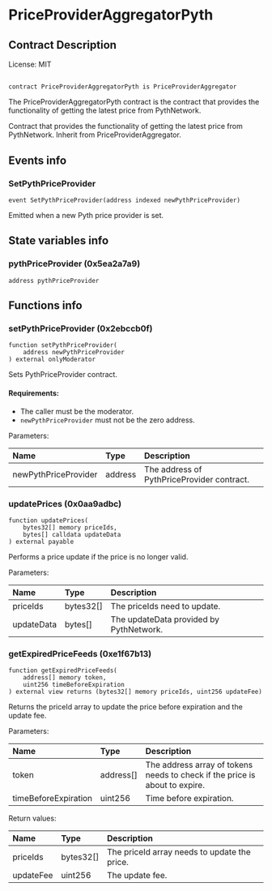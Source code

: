 # PriceProviderAggregatorPyth

## Contract Description


License: MIT

## 

```solidity
contract PriceProviderAggregatorPyth is PriceProviderAggregator
```

The PriceProviderAggregatorPyth contract is the contract that provides the functionality of getting the latest price from PythNetwork.

Contract that provides the functionality of getting the latest price from PythNetwork. Inherit from PriceProviderAggregator.
## Events info

### SetPythPriceProvider

```solidity
event SetPythPriceProvider(address indexed newPythPriceProvider)
```

Emitted when a new Pyth price provider is set.
## State variables info

### pythPriceProvider (0x5ea2a7a9)

```solidity
address pythPriceProvider
```


## Functions info

### setPythPriceProvider (0x2ebccb0f)

```solidity
function setPythPriceProvider(
    address newPythPriceProvider
) external onlyModerator
```

Sets PythPriceProvider contract.
#### Requirements:
- The caller must be the moderator.
- `newPythPriceProvider` must not be the zero address.


Parameters:

| Name                 | Type    | Description                                |
| :------------------- | :------ | :----------------------------------------- |
| newPythPriceProvider | address | The address of PythPriceProvider contract. |

### updatePrices (0x0aa9adbc)

```solidity
function updatePrices(
    bytes32[] memory priceIds,
    bytes[] calldata updateData
) external payable
```

Performs a price update if the price is no longer valid.


Parameters:

| Name       | Type      | Description                             |
| :--------- | :-------- | :-------------------------------------- |
| priceIds   | bytes32[] | The priceIds need to update.            |
| updateData | bytes[]   | The updateData provided by PythNetwork. |

### getExpiredPriceFeeds (0xe1f67b13)

```solidity
function getExpiredPriceFeeds(
    address[] memory token,
    uint256 timeBeforeExpiration
) external view returns (bytes32[] memory priceIds, uint256 updateFee)
```

Returns the priceId array to update the price before expiration and the update fee.


Parameters:

| Name                 | Type      | Description                                                                   |
| :------------------- | :-------- | :---------------------------------------------------------------------------- |
| token                | address[] | The address array of tokens needs to check if the price is about to expire.   |
| timeBeforeExpiration | uint256   | Time before expiration.                                                       |


Return values:

| Name      | Type      | Description                                    |
| :-------- | :-------- | :--------------------------------------------- |
| priceIds  | bytes32[] | The priceId array needs to update the price.   |
| updateFee | uint256   | The update fee.                                |
